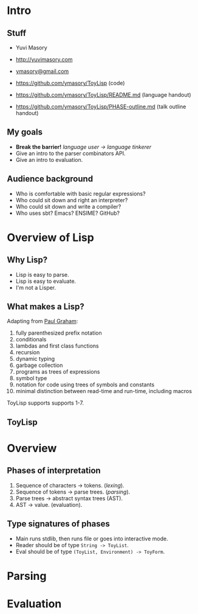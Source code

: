 # Intro #
## Stuff ##
- Yuvi Masory
- http://yuvimasory.com
- ymasory@gmail.com

- https://github.com/ymasory/ToyLisp (code)
- https://github.com/ymasory/ToyLisp/README.md (language handout)
- https://github.com/ymasory/ToyLisp/PHASE-outline.md (talk outline handout)

## My goals ##
- **Break the barrier!** *language user -> language tinkerer*
- Give an intro to the parser combinators API.
- Give an intro to evaluation.

## Audience background ##
- Who is comfortable with basic regular expressions?
- Who could sit down and right an interpreter?
- Who could sit down and write a compiler?
- Who uses sbt? Emacs? ENSIME? GitHub?

# Overview of Lisp #
## Why Lisp? ##
- Lisp is easy to parse.
- Lisp is easy to evaluate.
- I'm not a Lisper.

## What makes a Lisp? ##
Adapting from [Paul Graham](http://www.paulgraham.com/icad.html):

1. fully parenthesized prefix notation
2. conditionals
3. lambdas and first class functions
4. recursion
5. dynamic typing
6. garbage collection
7. programs as trees of expressions
8. symbol type
9. notation for code using trees of symbols and constants
10. minimal distinction between read-time and run-time, including macros

ToyLisp supports supports 1-7.

## ToyLisp ##


# Overview #
## Phases of interpretation ##
1. Sequence of characters -> tokens. (*lexing*).
2. Sequence of tokens -> parse trees. (*parsing*).
3. Parse trees -> abstract syntax trees (AST).
6. AST -> value. (evaluation).

## Type signatures of phases ##
- Main runs stdlib, then runs file or goes into interactive mode.
- Reader should be of type `String -> ToyList`.
- Eval should be of type `(ToyList, Environment) -> ToyForm`.


# Parsing #

# Evaluation #
